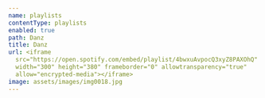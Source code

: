 ```yaml
---
name: playlists
contentType: playlists
enabled: true
path: Danz
title: Danz
url: <iframe
  src="https://open.spotify.com/embed/playlist/4bwxuAvpocQ3xyZ8PAXOhQ"
  width="300" height="380" frameborder="0" allowtransparency="true"
  allow="encrypted-media"></iframe>
image: assets/images/img0018.jpg
---
```

